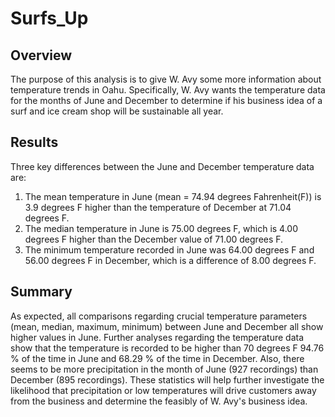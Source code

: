# Surfs_Up

## Overview
The purpose of this analysis is to give W. Avy some more information about temperature trends in Oahu. Specifically, W. Avy wants the temperature data for the months of June and December to determine if his business idea of a surf and ice cream shop will be sustainable all year.

## Results

Three key differences between the June and December temperature data are:
1. The mean temperature in June (mean = 74.94 degrees Fahrenheit(F)) is 3.9 degrees F higher than the temperature of December at 71.04 degrees F.
2. The median temperature in June is 75.00 degrees F, which is 4.00 degrees F higher than the December value of 71.00 degrees F.
3. The minimum temperature recorded in June was 64.00 degrees F and 56.00 degrees F in December, which is a difference of 8.00 degrees F. 

## Summary

As expected, all comparisons regarding crucial temperature parameters (mean, median, maximum, minimum) between June and December all show higher values in June. Further analyses regarding the temperature data show that the temperature is recorded to be higher than 70 degrees F 94.76 % of the time in June and 68.29 % of the time in December. Also, there seems to be more precipitation in the month of June (927 recordings) than December (895 recordings). These statistics will help further investigate the likelihood that precipitation or low temperatures will drive customers away from the business and determine the feasibly of W. Avy's business idea. 
